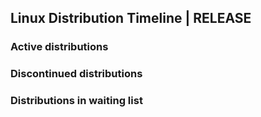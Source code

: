 Linux Distribution Timeline | RELEASE
------------------------------------

### Active distributions


### Discontinued distributions


### Distributions in waiting list
